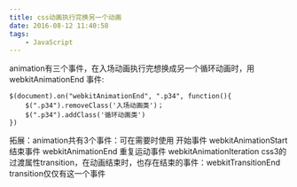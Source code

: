 ```yaml
---
title: css动画执行完换另一个动画
date: 2016-08-12 11:40:58
tags:
	- JavaScript
---
```

animation有三个事件，在入场动画执行完想换成另一个循环动画时，用webkitAnimationEnd 事件:
```
$(document).on("webkitAnimationEnd", ".p34", function(){
    $(".p34").removeClass('入场动画类')；
    $(".p34").addClass('循环动画类')
}) 
```
拓展：animation共有3个事件：可在需要时使用
开始事件 webkitAnimationStart 
结束事件 webkitAnimationEnd 
重复运动事件 webkitAnimationIteration 
css3的过渡属性transition，在动画结束时，也存在结束的事件：webkitTransitionEnd
transition仅仅有这一个事件
